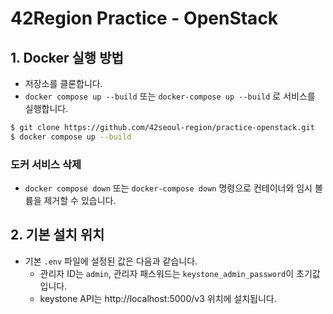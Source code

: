 # 42Region Practice - OpenStack

## 1. Docker 실행 방법
- 저장소를 클론합니다.
- `docker compose up --build` 또는 `docker-compose up --build` 로 서비스를 실행합니다.
```bash
$ git clone https://github.com/42seoul-region/practice-openstack.git
$ docker compose up --build
```

### 도커 서비스 삭제
- `docker compose down` 또는 `docker-compose down` 명령으로 컨테이너와 임시 볼륨을 제거할 수 있습니다.

## 2. 기본 설치 위치
- 기본 `.env` 파일에 설정된 값은 다음과 같습니다.
  - 관리자 ID는 `admin`, 관리자 패스워드는 `keystone_admin_password`이 초기값입니다.
  - keystone API는 http://localhost:5000/v3 위치에 설치됩니다.
